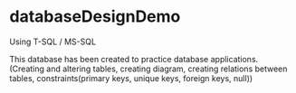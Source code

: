 # databaseDesignDemo
Using T-SQL / MS-SQL

This database has been created to practice database applications. (Creating and altering tables, creating diagram, creating relations between tables, constraints(primary keys, unique keys, foreign keys, null))
